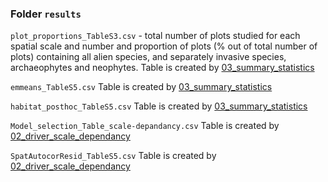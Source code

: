 ### Folder `results`

`plot_proportions_TableS3.csv` - total number of plots studied for each spatial scale and number and proportion of plots (% out of total number of plots) containing all alien species, and separately invasive species, archaeophytes and neophytes. Table is created by [03_summary_statistics](../R/05_summary_stats/03_summary_statistics.R)

`emmeans_TableS5.csv` Table is created by [03_summary_statistics](../R/05_summary_stats/03_summary_statistics.R)

`habitat_posthoc_TableS5.csv` Table is created by [03_summary_statistics](../R/05_summary_stats/03_summary_statistics.R)

`Model_selection_Table_scale-depandancy.csv` Table is created by [02_driver_scale_dependancy](../R/02_run_models/02_driver_scale_dependancy.R)

`SpatAutocorResid_TableS5.csv` Table is created by [02_driver_scale_dependancy](../R/02_run_models/03_residual_spatial_correlation.R)